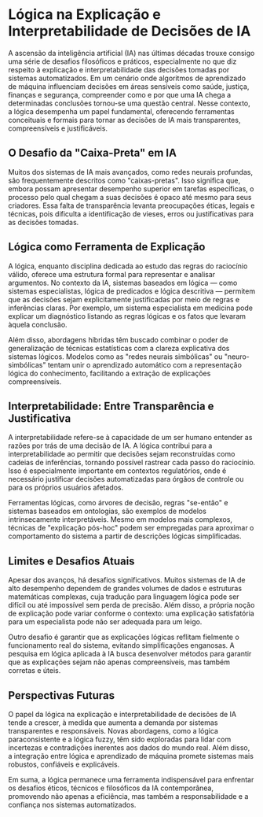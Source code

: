 # Lógica na Explicação e Interpretabilidade de Decisões de IA

A ascensão da inteligência artificial (IA) nas últimas décadas trouxe consigo uma série de desafios filosóficos e práticos, especialmente no que diz respeito à explicação e interpretabilidade das decisões tomadas por sistemas automatizados. Em um cenário onde algoritmos de aprendizado de máquina influenciam decisões em áreas sensíveis como saúde, justiça, finanças e segurança, compreender como e por que uma IA chega a determinadas conclusões tornou-se uma questão central. Nesse contexto, a lógica desempenha um papel fundamental, oferecendo ferramentas conceituais e formais para tornar as decisões de IA mais transparentes, compreensíveis e justificáveis.

## O Desafio da "Caixa-Preta" em IA

Muitos dos sistemas de IA mais avançados, como redes neurais profundas, são frequentemente descritos como "caixas-pretas". Isso significa que, embora possam apresentar desempenho superior em tarefas específicas, o processo pelo qual chegam a suas decisões é opaco até mesmo para seus criadores. Essa falta de transparência levanta preocupações éticas, legais e técnicas, pois dificulta a identificação de vieses, erros ou justificativas para as decisões tomadas.

## Lógica como Ferramenta de Explicação

A lógica, enquanto disciplina dedicada ao estudo das regras do raciocínio válido, oferece uma estrutura formal para representar e analisar argumentos. No contexto da IA, sistemas baseados em lógica — como sistemas especialistas, lógica de predicados e lógica descritiva — permitem que as decisões sejam explicitamente justificadas por meio de regras e inferências claras. Por exemplo, um sistema especialista em medicina pode explicar um diagnóstico listando as regras lógicas e os fatos que levaram àquela conclusão.

Além disso, abordagens híbridas têm buscado combinar o poder de generalização de técnicas estatísticas com a clareza explicativa dos sistemas lógicos. Modelos como as "redes neurais simbólicas" ou "neuro-simbólicas" tentam unir o aprendizado automático com a representação lógica do conhecimento, facilitando a extração de explicações compreensíveis.

## Interpretabilidade: Entre Transparência e Justificativa

A interpretabilidade refere-se à capacidade de um ser humano entender as razões por trás de uma decisão de IA. A lógica contribui para a interpretabilidade ao permitir que decisões sejam reconstruídas como cadeias de inferências, tornando possível rastrear cada passo do raciocínio. Isso é especialmente importante em contextos regulatórios, onde é necessário justificar decisões automatizadas para órgãos de controle ou para os próprios usuários afetados.

Ferramentas lógicas, como árvores de decisão, regras "se-então" e sistemas baseados em ontologias, são exemplos de modelos intrinsecamente interpretáveis. Mesmo em modelos mais complexos, técnicas de "explicação pós-hoc" podem ser empregadas para aproximar o comportamento do sistema a partir de descrições lógicas simplificadas.

## Limites e Desafios Atuais

Apesar dos avanços, há desafios significativos. Muitos sistemas de IA de alto desempenho dependem de grandes volumes de dados e estruturas matemáticas complexas, cuja tradução para linguagem lógica pode ser difícil ou até impossível sem perda de precisão. Além disso, a própria noção de explicação pode variar conforme o contexto: uma explicação satisfatória para um especialista pode não ser adequada para um leigo.

Outro desafio é garantir que as explicações lógicas reflitam fielmente o funcionamento real do sistema, evitando simplificações enganosas. A pesquisa em lógica aplicada à IA busca desenvolver métodos para garantir que as explicações sejam não apenas compreensíveis, mas também corretas e úteis.

## Perspectivas Futuras

O papel da lógica na explicação e interpretabilidade de decisões de IA tende a crescer, à medida que aumenta a demanda por sistemas transparentes e responsáveis. Novas abordagens, como a lógica paraconsistente e a lógica fuzzy, têm sido exploradas para lidar com incertezas e contradições inerentes aos dados do mundo real. Além disso, a integração entre lógica e aprendizado de máquina promete sistemas mais robustos, confiáveis e explicáveis.

Em suma, a lógica permanece uma ferramenta indispensável para enfrentar os desafios éticos, técnicos e filosóficos da IA contemporânea, promovendo não apenas a eficiência, mas também a responsabilidade e a confiança nos sistemas automatizados.